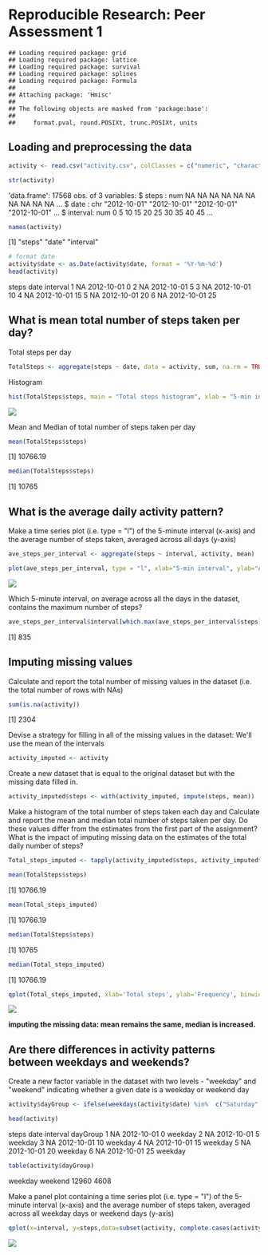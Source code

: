 # Reproducible Research: Peer Assessment 1




```
## Loading required package: grid
## Loading required package: lattice
## Loading required package: survival
## Loading required package: splines
## Loading required package: Formula
## 
## Attaching package: 'Hmisc'
## 
## The following objects are masked from 'package:base':
## 
##     format.pval, round.POSIXt, trunc.POSIXt, units
```

## Loading and preprocessing the data


```r
activity <- read.csv("activity.csv", colClasses = c("numeric", "character",  "numeric"))

str(activity)
```

'data.frame':	17568 obs. of  3 variables:
 $ steps   : num  NA NA NA NA NA NA NA NA NA NA ...
 $ date    : chr  "2012-10-01" "2012-10-01" "2012-10-01" "2012-10-01" ...
 $ interval: num  0 5 10 15 20 25 30 35 40 45 ...

```r
names(activity)
```

[1] "steps"    "date"     "interval"

```r
# format date
activity$date <- as.Date(activity$date, format = '%Y-%m-%d')
head(activity)
```

  steps       date interval
1    NA 2012-10-01        0
2    NA 2012-10-01        5
3    NA 2012-10-01       10
4    NA 2012-10-01       15
5    NA 2012-10-01       20
6    NA 2012-10-01       25

## What is mean total number of steps taken per day?

Total steps per day

```r
TotalSteps <- aggregate(steps ~ date, data = activity, sum, na.rm = TRUE)
```

Histogram

```r
hist(TotalSteps$steps, main = "Total steps histogram", xlab = "5-min interval", col = "yellow")
```

![](./PA1_template_files/figure-html/unnamed-chunk-3-1.png) 




Mean and Median of total number of steps taken per day

```r
mean(TotalSteps$steps)
```

[1] 10766.19

```r
median(TotalSteps$steps)
```

[1] 10765


## What is the average daily activity pattern?
Make a time series plot (i.e. type = "l") of the 5-minute interval (x-axis) and the average number of steps taken, averaged across all days (y-axis)

```r
ave_steps_per_interval <- aggregate(steps ~ interval, activity, mean)

plot(ave_steps_per_interval, type = "l", xlab="5-min interval", ylab="Average Steps per interval", main="average number of steps taken, averaged across all days")
```

![](./PA1_template_files/figure-html/unnamed-chunk-5-1.png) 

Which 5-minute interval, on average across all the days in the dataset, contains the maximum number of steps?

```r
ave_steps_per_interval$interval[which.max(ave_steps_per_interval$steps)]
```

[1] 835

## Imputing missing values

Calculate and report the total number of missing values in the dataset (i.e. the total number of rows with NAs)

```r
sum(is.na(activity))
```

[1] 2304

Devise a strategy for filling in all of the missing values in the dataset:
We'll use the mean of the intervals

```r
activity_imputed <- activity
```

Create a new dataset that is equal to the original dataset but with the missing data filled in.

```r
activity_imputed$steps <- with(activity_imputed, impute(steps, mean))
```

Make a histogram of the total number of steps taken each day and Calculate and report the mean and median total number of steps taken per day. Do these values differ from the estimates from the first part of the assignment? What is the impact of imputing missing data on the estimates of the total daily number of steps?

```r
Total_steps_imputed <- tapply(activity_imputed$steps, activity_imputed$date, sum)

mean(TotalSteps$steps)
```

[1] 10766.19

```r
mean(Total_steps_imputed)
```

[1] 10766.19

```r
median(TotalSteps$steps)
```

[1] 10765

```r
median(Total_steps_imputed)
```

[1] 10766.19

```r
qplot(Total_steps_imputed, xlab='Total steps', ylab='Frequency', binwidth = 2000)
```

![](./PA1_template_files/figure-html/unnamed-chunk-10-1.png) 

**imputing the missing data:  mean remains the same, median is increased.**

## Are there differences in activity patterns between weekdays and weekends?

Create a new factor variable in the dataset with two levels - "weekday" and "weekend" indicating whether a given date is a weekday or weekend day

```r
activity$dayGroup <- ifelse(weekdays(activity$date) %in%  c("Saturday", "Sunday"),'weekend','weekday')

head(activity)
```

  steps       date interval dayGroup
1    NA 2012-10-01        0  weekday
2    NA 2012-10-01        5  weekday
3    NA 2012-10-01       10  weekday
4    NA 2012-10-01       15  weekday
5    NA 2012-10-01       20  weekday
6    NA 2012-10-01       25  weekday

```r
table(activity$dayGroup)
```


weekday weekend 
  12960    4608 

Make a panel plot containing a time series plot (i.e. type = "l") of the 5-minute interval (x-axis) and the average number of steps taken, averaged across all weekday days or weekend days (y-axis)

```r
qplot(x=interval, y=steps,data=subset(activity, complete.cases(activity)),geom='smooth', stat='summary', fun.y=mean) + facet_grid(dayGroup~.) + facet_wrap(~dayGroup,nrow=2) + theme(strip.background = element_rect(fill="purple")) + labs(title='Ave #steps taken, averaged across all weekday or weekend days')
```

![](./PA1_template_files/figure-html/unnamed-chunk-12-1.png) 


